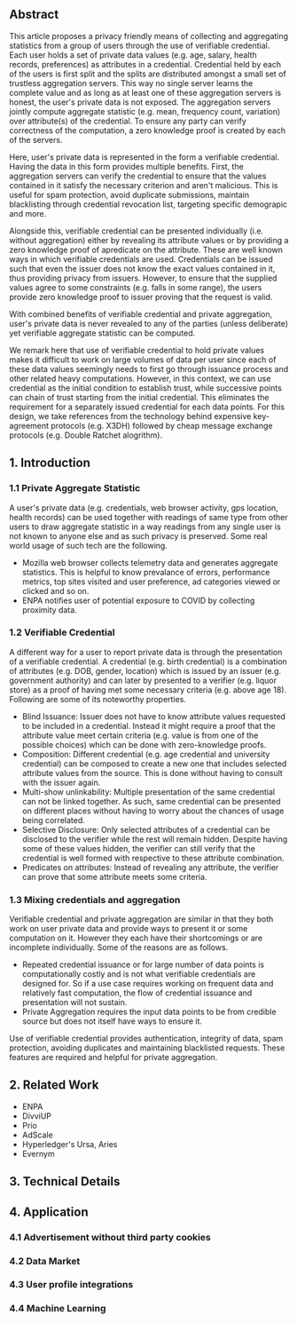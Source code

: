 ## Abstract

This article proposes a privacy friendly means of collecting and aggregating statistics from a group of users through the use of verifiable credential. Each user holds a set of private data values (e.g. age, salary, health records, preferences) as attributes in a credential. Credential held by each of the users is first split and the splits are distributed amongst a small set of trustless aggregation servers. This way no single server learns the complete value and as long as at least one of these aggregation servers is honest, the user's private data is not exposed. The aggregation servers jointly compute aggregate statistic (e.g. mean, frequency count, variation) over attribute(s) of the credential. To ensure any party can verify correctness of the computation, a zero knowledge proof is created by each of the servers.

Here, user's private data is represented in the form a verifiable credential. Having the data in this form provides multiple benefits. First, the aggregation servers can verify the credential to ensure that the values contained in it satisfy the necessary criterion and aren't malicious. This is useful for spam protection, avoid duplicate submissions, maintain blacklisting through credential revocation list, targeting specific demograpic and more. 

Alongside this, verifiable credential can be presented individually (i.e. without aggregation) either by revealing its attribute values or by providing a zero knowledge proof of apredicate on the attribute. These are well known ways in which verifiable credentials are used. Credentials can be issued such that even the issuer does not know the exact values contained in it, thus providing privacy from issuers. However, to ensure that the supplied values agree to some constraints (e.g. falls in some range), the users provide zero knowledge proof to issuer proving that the request is valid.

With combined benefits of verifiable credential and private aggregation, user's private data is never revealed to any of the parties (unless deliberate) yet verifiable aggregate statistic can be computed.

We remark here that use of verifiable credential to hold private values makes it difficult to work on large volumes of data per user since each of these data values seemingly needs to first go through issuance process and other related heavy computations. However, in this context, we can use credential as the initial condition to establish trust, while successive points can chain of trust starting from the initial credential. This eliminates the requirement for a separately issued credential for each data points. For this design, we take references from the technology behind expensive key-agreement protocols (e.g. X3DH) followed by cheap message exchange protocols (e.g. Double Ratchet alogrithm).


## 1. Introduction

### 1.1 Private Aggregate Statistic

A user's private data (e.g. credentials, web browser activity, gps location, health records) can be used together with readings of same type from other users to draw aggregate statistic in a way readings from any single user is not known to anyone else and as such privacy is preserved. Some real world usage of such tech are the following.

- Mozilla web browser collects telemetry data and generates aggregate statistics. This is helpful to know prevalance of errors, performance metrics, top sites visited and user preference, ad categories viewed or clicked and so on.
- ENPA notifies user of potential exposure to COVID by collecting proximity data.

### 1.2 Verifiable Credential

A different way for a user to report private data is through the presentation of a verifiable credential. A credential (e.g. birth credential) is a combination of attributes (e.g. DOB, gender, location) which is issued by an issuer (e.g. government authority) and can later by presented to a verifier (e.g. liquor store) as a proof of having met some necessary criteria (e.g. above age 18). Following are some of its noteworthy properties.

- Blind Issuance: Issuer does not have to know attribute values requested to be included in a credential. Instead it might require a proof that the attribute value meet certain criteria (e.g. value is from one of the possible choices) which can be done with zero-knowledge proofs.
- Composition: Different credential (e.g. age credential and university credential) can be composed to create a new one that includes selected attribute values from the source. This is done without having to consult with the issuer again.
- Multi-show unlinkability: Multiple presentation of the same credential can not be linked together. As such, same credential can be presented on different places without having to worry about the chances of usage being correlated.
- Selective Disclosure: Only selected attributes of a credential can be disclosed to the verifier while the rest will remain hidden. Despite having some of these values hidden, the verifier can still verify that the credential is well formed with respective to these attribute combination.
- Predicates on attributes: Instead of revealing any attribute, the verifier can prove that some attribute meets some criteria.

### 1.3 Mixing credentials and aggregation

Verifiable credential and private aggregation are similar in that they both work on user private data and provide ways to present it or some computation on it. However they each have their shortcomings or are incomplete individually. Some of the reasons are as follows.

- Repeated credential issuance or for large number of data points is computationally costly and is not what verifiable credentials are designed for. So if a use case requires working on frequent data and relatively fast computation, the flow of credential issuance and presentation will not sustain.
- Private Aggregation requires the input data points to be from credible source but does not itself have ways to ensure it.

Use of verifiable credential provides authentication, integrity of data, spam protection, avoiding duplicates and maintaining blacklisted requests. These features are required and helpful for private aggregation.

## 2. Related Work

- ENPA
- DivviUP
- Prio
- AdScale
- Hyperledger's Ursa, Aries
- Evernym

## 3. Technical Details


## 4. Application

### 4.1 Advertisement without third party cookies
### 4.2 Data Market
### 4.3 User profile integrations
### 4.4 Machine Learning
